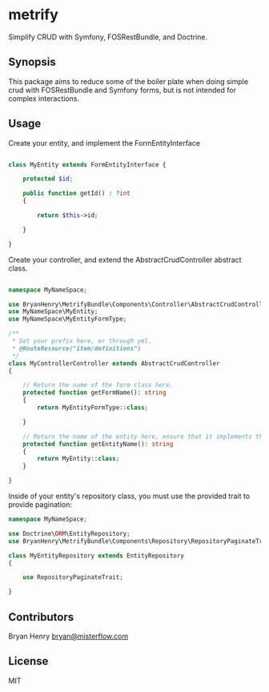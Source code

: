 # metrify
Simplify CRUD with Symfony, FOSRestBundle, and Doctrine.

## Synopsis

This package aims to reduce some of the boiler plate when doing simple crud with FOSRestBundle and Symfony forms, but is not intended for complex interactions.

## Usage

Create your entity, and implement the FormEntityInterface

```php

class MyEntity extends FormEntityInterface {

	protected $id;

	public function getId() : ?int
	{

	    return $this->id;

	}

}

```

Create your controller, and extend the AbstractCrudController abstract class.

```php

namespace MyNameSpace;

use BryanHenry\MetrifyBundle\Components\Controller\AbstractCrudController;
use MyNameSpace\MyEntity;
use MyNameSpace\MyEntityFormType;

/**
 * Set your prefix here, or through yml.
 * @RouteResource("item/definitions")
 */
class MyControllerController extends AbstractCrudController
{

    // Return the name of the form class here.
    protected function getFormName(): string
    {
        return MyEntityFormType::class;

    }

    // Return the name of the entity here, ensure that it implements the FormEntityInterface interface.
    protected function getEntityName(): string
    {
        return MyEntity::class;
    }

}

```

Inside of your entity's repository class, you must use the provided trait to provide pagination:

```php
namespace MyNameSpace;

use Doctrine\ORM\EntityRepository;
use BryanHenry\MetrifyBundle\Components\Repository\RepositoryPaginateTrait;

class MyEntityRepository extends EntityRepository
{

    use RepositoryPaginateTrait;

}
```

## Contributors

Bryan Henry <bryan@misterflow.com>

## License

MIT